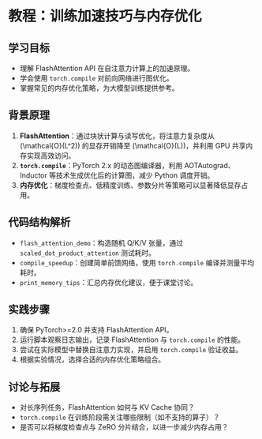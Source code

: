 # 教程：训练加速技巧与内存优化

## 学习目标
- 理解 FlashAttention API 在自注意力计算上的加速原理。
- 学会使用 `torch.compile` 对前向网络进行图优化。
- 掌握常见的内存优化策略，为大模型训练提供参考。

## 背景原理
1. **FlashAttention**：通过块状计算与读写优化，将注意力复杂度从 \(\mathcal{O}(L^2)\) 的显存开销降至 \(\mathcal{O}(L)\)，并利用 GPU 共享内存实现高效访问。
2. **`torch.compile`**：PyTorch 2.x 的动态图编译器，利用 AOTAutograd、Inductor 等技术生成优化后的计算图，减少 Python 调度开销。
3. **内存优化**：梯度检查点、低精度训练、参数分片等策略可以显著降低显存占用。

## 代码结构解析
- `flash_attention_demo`：构造随机 Q/K/V 张量，通过 `scaled_dot_product_attention` 测试耗时。
- `compile_speedup`：创建简单前馈网络，使用 `torch.compile` 编译并测量平均耗时。
- `print_memory_tips`：汇总内存优化建议，便于课堂讨论。

## 实践步骤
1. 确保 PyTorch>=2.0 并支持 FlashAttention API。
2. 运行脚本观察日志输出，记录 FlashAttention 与 `torch.compile` 的性能。
3. 尝试在实际模型中替换自注意力实现，并启用 `torch.compile` 验证收益。
4. 根据实验情况，选择合适的内存优化策略组合。

## 讨论与拓展
- 对长序列任务，FlashAttention 如何与 KV Cache 协同？
- `torch.compile` 在训练阶段需关注哪些限制（如不支持的算子）？
- 是否可以将梯度检查点与 ZeRO 分片结合，以进一步减少内存占用？
